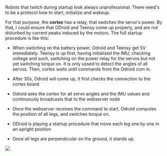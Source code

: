 Robots that twitch during startup look always unprofessional. There need's to be a protocol how to start, initialize and wakeup.

For that purpose, the **cortex** has a relay, that switches the servo's power. By that, I could ensure that ODroid and Teensy come up properly, and are not disturbed by current peaks induced by the motors. The full startup procedure is like this:

* When switching on the battery power, Odroid and Teensy get 5V immediately. Teensy is up first, having initialized the IMU, checking voltage and such, switching on the power relay for the servos but not yet switching torque on. It is only ussed to detect the angles of all servos. Then, cortex waits until commands from the Odroid com in.
* After 30s, Odroid will come up, it first checks the connection to the cortex board.
* Odroid asks the cortex for all servo angles and the IMU values and continuously broadcasts that to the webserver node

* Once the webserver receives the command to start, Odroid computes the position of all legs, and switches torque on.
* ODroid is playing a startup procedure that move each leg one by one in an upright position
* Once all legs are perpendicular on the ground, it stands up.

<img src="../videos/standup-procedure.gif"/>




